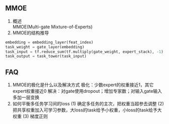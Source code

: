 MMOE
----
01. 概述  
MMOE(Multi-gate Mixture-of-Experts)  
02. MMOE的结构推导
```python
embedding = embedding_layer(feat_index)
task_weight = gate_layer(embedding)
task_input = tf.reduce_sum(tf.multiply(gate_weight, expert_stack), -1)
task_output = task_tower(task_input)
```



FAQ
---
1. MMOE的极化是什么以及解决方式
极化：少数expert的权重接近1，其它expert权重接近0
解决：对gate使用dropout；增加专家数；对输入gate输入多加一层变换
2. 如何平衡多任务学习间的loss
(1) 确定多任务的主次，把权重当超参去调整
(2) 把共享权重加入可学习参数，大loss的task给予小权重，小loss的task给予大权重
(3) 梯度正则